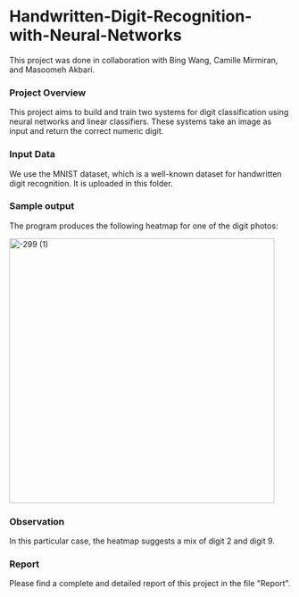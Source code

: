 # Handwritten-Digit-Recognition-with-Neural-Networks
This project was done in collaboration with Bing Wang, Camille Mirmiran, and Masoomeh Akbari.
### Project Overview
This project aims to build and train two systems for digit classification using neural networks and linear classifiers. These systems take an image as input and return the correct numeric digit.
### Input Data
We use the MNIST dataset, which is a well-known dataset for handwritten digit recognition. It is uploaded in this folder.

### Sample output

The program produces the following heatmap for one of the digit photos:

<img width="475" alt="-299 (1)" src="https://github.com/Beh-naz/Handwritten-Digit-Recognition-with-Neural-Networks/assets/141075639/7feac9e3-ebae-4b2e-a0d5-5cc7443b786a">

### Observation
In this particular case, the heatmap suggests a mix of digit 2 and digit 9. 

### Report
Please find a complete and detailed report of this project in the file "Report".
